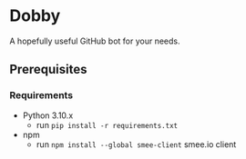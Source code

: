 # Dobby 

A hopefully useful GitHub bot for your needs. 


## Prerequisites

### Requirements 
* Python 3.10.x
  * run `pip install -r requirements.txt`
* npm
  * run `npm install --global smee-client` smee.io client
